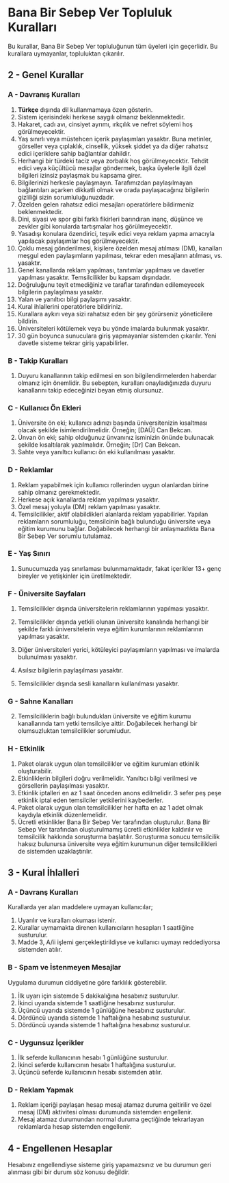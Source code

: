 # Bana Bir Sebep Ver Topluluk Kuralları
Bu kurallar, Bana Bir Sebep Ver topluluğunun tüm üyeleri için geçerlidir. Bu kurallara uymayanlar, topluluktan çıkarılır.

## 2 - Genel Kurallar

### A - Davranış Kuralları
1. **Türkçe** dışında dil kullanmamaya özen gösterin.
2. Sistem içerisindeki herkese saygılı olmanız beklenmektedir.
3. Hakaret, cadı avı, cinsiyet ayrımı, ırkçılık ve nefret söylemi hoş görülmeyecektir.
4. Yaş sınırlı veya müstehcen içerik paylaşımları yasaktır. Buna metinler, görseller veya çıplaklık, cinsellik, yüksek şiddet ya da diğer rahatsız edici içeriklere sahip bağlantılar dahildir.
5. Herhangi bir türdeki taciz veya zorbalık hoş görülmeyecektir. Tehdit edici veya küçültücü mesajlar göndermek, başka üyelerle ilgili özel bilgileri izinsiz paylaşmak bu kapsama girer.
6. Bilgilerinizi herkesle paylaşmayın. Tarafımızdan paylaşılmayan bağlantıları açarken dikkatli olmak ve orada paylaşacağınız bilgilerin gizliliği sizin sorumluluğunuzdadır.
7. Özelden gelen rahatsız edici mesajları operatörlere bildirmeniz beklenmektedir.
8. Dini, siyasi ve spor gibi farklı fikirleri barındıran inanç, düşünce ve zevkler gibi konularda tartışmalar hoş görülmeyecektir.
9. Yasadışı konulara özendirici, teşvik edici veya reklam yapma amacıyla yapılacak paylaşımlar hoş görülmeyecektir.
10. Çoklu mesaj gönderilmesi, kişilere özelden mesaj atılması (DM), kanalları meşgul eden paylaşımların yapılması, tekrar eden mesajların atılması, vs. yasaktır.
11. Genel kanallarda reklam yapılması, tanıtımlar yapılması ve davetler yapılması yasaktır. Temsilcilikler bu kapsam dışındadır.
12. Doğruluğunu teyit etmediğiniz ve taraflar tarafından edilemeyecek bilgilerin paylaşılması yasaktır.
13. Yalan ve yanıltıcı bilgi paylaşımı yasaktır.
14. Kural ihlallerini operatörlere bildiriniz.
15. Kurallara aykırı veya sizi rahatsız eden bir şey görürseniz yöneticilere bildirin.
16. Üniversiteleri kötülemek veya bu yönde imalarda bulunmak yasaktır.
17. 30 gün boyunca sunuculara giriş yapmayanlar sistemden çıkarılır. Yeni davetle sisteme tekrar giriş yapabilirler.

### B - Takip Kuralları
1. Duyuru kanallarının takip edilmesi en son bilgilendirmelerden haberdar olmanız için önemlidir. Bu sebepten, kuralları onayladığınızda duyuru kanallarını takip edeceğinizi beyan etmiş olursunuz.

### C - Kullanıcı Ön Ekleri
1. Üniversite ön eki; kullanıcı adınızı başında üniversitenizin kısaltması olacak şekilde isimlendirilmelidir. Örneğin; [DAÜ] Can Bekcan.
2. Ünvan ön eki; sahip olduğunuz ünvanınız isminizin önünde bulunacak şekilde kısaltılarak yazılmalıdır. Örneğin; [Dr] Can Bekcan.
3. Sahte veya yanıltıcı kullanıcı ön eki kullanılması yasaktır.

### D - Reklamlar
1. Reklam yapabilmek için kullanıcı rollerinden uygun olanlardan birine sahip olmanız gerekmektedir.
2. Herkese açık kanallarda reklam yapılması yasaktır.
3. Özel mesaj yoluyla (DM) reklam yapılması yasaktır.
4. Temsilcilikler, aktif olabildikleri alanlarda reklam yapabilirler. Yapılan reklamların sorumluluğu, temsilcinin bağlı bulunduğu üniversite veya eğitim kurumunu bağlar. Doğabilecek herhangi bir anlaşmazlıkta Bana Bir Sebep Ver sorumlu tutulamaz.

### E - Yaş Sınırı
1. Sunucumuzda yaş sınırlaması bulunmamaktadır, fakat içerikler 13+ genç bireyler ve yetişkinler için üretilmektedir.

### F - Üniversite Sayfaları
1. Temsilcilikler dışında üniversitelerin reklamlarının yapılması yasaktır.
2. Temsilcilikler dışında yetkili olunan üniversite kanalında herhangi bir şekilde farklı üniversitelerin veya eğitim kurumlarının reklamlarının yapılması yasaktır.
3. Diğer üniversiteleri yerici, kötüleyici paylaşımların yapılması ve imalarda bulunulması yasaktır.
4. Asılsız bilgilerin paylaşılması yasaktır.

1. Temsilcilikler dışında sesli kanalların kullanılması yasaktır.
### G - Sahne Kanalları
2. Temsilciliklerin bağlı bulundukları üniversite ve eğitim kurumu kanallarında tam yetki temsilciye aittir. Doğabilecek herhangi bir olumsuzluktan temsilcilikler sorumludur.

### H - Etkinlik
1. Paket olarak uygun olan temsilcilikler ve eğitim kurumları etkinlik oluşturabilir.
2. Etkinliklerin bilgileri doğru verilmelidir. Yanıltıcı bilgi verilmesi ve görsellerin paylaşılması yasaktır.
3. Etkinlik iptalleri en az 1 saat önceden anons edilmelidir. 3 sefer peş peşe etkinlik iptal eden temsilciler yetkilerini kaybederler.
4. Paket olarak uygun olan temsilcilikler her hafta en az 1 adet olmak kaydıyla etkinlik düzenlemelidir.
5. Ücretli etkinlikler Bana Bir Sebep Ver tarafından oluşturulur. Bana Bir Sebep Ver tarafından oluşturulmamış ücretli etkinlikler kaldırılır ve temsilcilik hakkında soruşturma başlatılır. Soruşturma sonucu temsilcilik haksız bulunursa üniversite veya eğitim kurumunun diğer temsilcilikleri de sistemden uzaklaştırılır.

## 3 - Kural İhlalleri

### A - Davranş Kuralları
Kurallarda yer alan maddelere uymayan kullanıcılar;
1. Uyarılır ve kuralları okuması istenir.
2. Kurallar uymamakta direnen kullanıcıların hesapları 1 saatliğine susturulur.
3. Madde 3, A/ii işlemi gerçekleştirildiyse ve kullanıcı uymayı reddediyorsa sistemden atılır.

### B - Spam ve İstenmeyen Mesajlar
Uygulama durumun ciddiyetine göre farklılık gösterebilir.
1. İlk uyarı için sistemde 5 dakikalığına hesabınız susturulur.
2. İkinci uyarıda sistemde 1 saatliğine hesabınız susturulur.
3. Üçüncü uyarıda sistemde 1 günlüğüne hesabınız susturulur.
4. Dördüncü uyarıda sistemde 1 haftalığına hesabınız susturulur.
5. Dördüncü uyarıda sistemde 1 haftalığına hesabınız susturulur.

### C - Uygunsuz İçerikler
1. İlk seferde kullanıcının hesabı 1 günlüğüne susturulur.
2. İkinci seferde kullanıcının hesabı 1 haftalığına susturulur.
3. Üçüncü seferde kullanıcının hesabı sistemden atılır.

### D - Reklam Yapmak
1. Reklam içeriği paylaşan hesap mesaj atamaz duruma geitirilir ve özel mesaj (DM) aktivitesi olması durumunda sistemden engellenir.
2. Mesaj atamaz durumundan normal duruma geçtiğinde tekrarlayan reklamlarda hesap sistemden engellenir.

## 4 - Engellenen Hesaplar
Hesabınız engellendiyse sisteme giriş yapamazsınız ve bu durumun geri alınması gibi bir durum söz konusu değildir.
